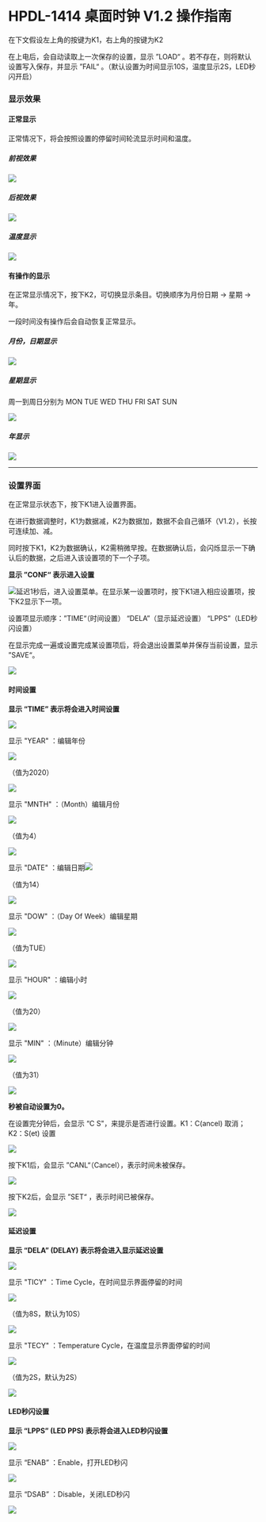 # HPDL-1414 桌面时钟 V1.2 操作指南

在下文假设左上角的按键为K1，右上角的按键为K2

在上电后，会自动读取上一次保存的设置，显示 ”LOAD“ 。若不存在，则将默认设置写入保存，并显示 ”FAIL“ 。（默认设置为时间显示10S，温度显示2S，LED秒闪开启）

### 显示效果

#### 正常显示

正常情况下，将会按照设置的停留时间轮流显示时间和温度。

##### 前视效果

![](E:/GitHub/HPDL1414-Desktop-Clock/Images/front.jpg)

##### 后视效果

![](E:/GitHub/HPDL1414-Desktop-Clock/Images/back.jpg)

##### 温度显示

![](E:/GitHub/HPDL1414-Desktop-Clock/Images/tempreatue.jpg)

#### 有操作的显示

在正常显示情况下，按下K2，可切换显示条目。切换顺序为月份日期 -> 星期 -> 年。

一段时间没有操作后会自动恢复正常显示。

##### 月份，日期显示

![](E:/GitHub/HPDL1414-Desktop-Clock/Images/monthdate.jpg)

##### 星期显示

周一到周日分别为 MON TUE WED THU FRI SAT SUN

![](E:/GitHub/HPDL1414-Desktop-Clock/Images/dow.jpg)

##### 年显示

![](E:/GitHub/HPDL1414-Desktop-Clock/Images/year.jpg)

---

### 设置界面

在正常显示状态下，按下K1进入设置界面。

在进行数据调整时，K1为数据减，K2为数据加，数据不会自己循环（V1.2），长按可连续加、减。

同时按下K1，K2为数据确认，K2需稍微早按。在数据确认后，会闪烁显示一下确认后的数据，之后进入该设置项的下一个子项。

**显示 ”CONF“ 表示进入设置**

![](E:/GitHub/HPDL1414-Desktop-Clock/Images/conf_conf.jpg)延迟1秒后，进入设置菜单。在显示某一设置项时，按下K1进入相应设置项，按下K2显示下一项。

设置项显示顺序：”TIME“（时间设置）  “DELA”（显示延迟设置）  “LPPS”（LED秒闪设置）

在显示完成一遍或设置完成某设置项后，将会退出设置菜单并保存当前设置，显示 ”SAVE“。

![](E:/GitHub/HPDL1414-Desktop-Clock/Images/conf_s.jpg)

#### 时间设置

**显示 “TIME” 表示将会进入时间设置**

![](E:/GitHub/HPDL1414-Desktop-Clock/Images/conf_time.jpg)

显示 "YEAR" ：编辑年份

![](E:/GitHub/HPDL1414-Desktop-Clock/Images/conf_time_year.jpg)

（值为2020）

![](E:/GitHub/HPDL1414-Desktop-Clock/Images/conf_time_year_2020.jpg)

显示 "MNTH" ：（Month）编辑月份

![](E:/GitHub/HPDL1414-Desktop-Clock/Images/conf_time_month.jpg)

（值为4）

![](E:/GitHub/HPDL1414-Desktop-Clock/Images/conf_time_month_4.jpg)

显示 "DATE" ：编辑日期![](E:/GitHub/HPDL1414-Desktop-Clock/Images/conf_time_date.jpg)

（值为14）

![](E:/GitHub/HPDL1414-Desktop-Clock/Images/conf_time_date_14.jpg)

显示 "DOW" ：（Day Of Week）编辑星期

![](E:/GitHub/HPDL1414-Desktop-Clock/Images/conf_time_dow.jpg)

（值为TUE）

![](E:/GitHub/HPDL1414-Desktop-Clock/Images/conf_time_dow_tue.jpg)

显示 "HOUR" ：编辑小时

![](E:/GitHub/HPDL1414-Desktop-Clock/Images/conf_time_hour.jpg)

（值为20）

![](E:/GitHub/HPDL1414-Desktop-Clock/Images/conf_time_hour_20.jpg)

显示 "MIN" ：（Minute）编辑分钟

![](E:/GitHub/HPDL1414-Desktop-Clock/Images/conf_time_min.jpg)

（值为31）

![](E:/GitHub/HPDL1414-Desktop-Clock/Images/conf_time_min_31.jpg)

**秒被自动设置为0。**

在设置完分钟后，会显示 “C  S"，来提示是否进行设置。K1：C(ancel) 取消； K2：S(et) 设置

![](E:/GitHub/HPDL1414-Desktop-Clock/Images/conf_time_cs.jpg)

按下K1后，会显示 ”CANL“（Cancel），表示时间未被保存。

![](E:/GitHub/HPDL1414-Desktop-Clock/Images/conf_time_cancel.jpg)

按下K2后，会显示 ”SET“ ，表示时间已被保存。

![](E:/GitHub/HPDL1414-Desktop-Clock/Images/conf_time_set.jpg)



#### 延迟设置

**显示 “DELA” (DELAY) 表示将会进入显示延迟设置**

![](E:/GitHub/HPDL1414-Desktop-Clock/Images/conf_delay.jpg)

显示 "TICY" ：Time Cycle，在时间显示界面停留的时间

![](E:/GitHub/HPDL1414-Desktop-Clock/Images/conf_delay_time.jpg)

（值为8S，默认为10S）

![](E:/GitHub/HPDL1414-Desktop-Clock/Images/conf_delay_tims_8s.jpg)

显示 "TECY" ：Temperature Cycle，在温度显示界面停留的时间

![](E:/GitHub/HPDL1414-Desktop-Clock/Images/conf_delay_temp.jpg)

（值为2S，默认为2S）

![](E:/GitHub/HPDL1414-Desktop-Clock/Images/conf_delay_temp_2s.jpg)



#### LED秒闪设置

**显示 “LPPS” (LED PPS) 表示将会进入LED秒闪设置**

![](E:/GitHub/HPDL1414-Desktop-Clock/Images/conf_ledpps.jpg)

显示 “ENAB” ：Enable，打开LED秒闪

![](E:/GitHub/HPDL1414-Desktop-Clock/Images/conf_lpps_enable.jpg)

显示 “DSAB” ：Disable，关闭LED秒闪

![](E:/GitHub/HPDL1414-Desktop-Clock/Images/conf_lpps_disable.jpg)


